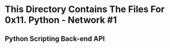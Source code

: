 # This Directory Contains The Files For 0x11. Python - Network #1

## Python Scripting Back-end API
